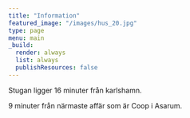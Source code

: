 ```yaml
---
title: "Information"
featured_image: "/images/hus_20.jpg"
type: page
menu: main
_build:
  render: always
  list: always
  publishResources: false
---
```


Stugan ligger 16 minuter från karlshamn.

9 minuter från närmaste affär som är Coop i Asarum.